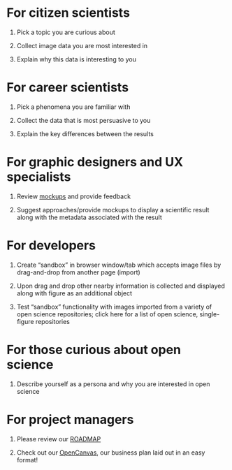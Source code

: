 # For citizen scientists

1. Pick a topic you are curious about

2. Collect image data you are most interested in

3. Explain why this data is interesting to you

# For career scientists

1. Pick a phenomena you are familiar with

2. Collect the data that is most persuasive to you

3. Explain the key differences between the results

# For graphic designers and UX specialists

1. Review [mockups](img/figure_canvas_thumb_clean.png) and provide feedback

2. Suggest approaches/provide mockups to display a scientific result along with the metadata associated with the result

# For developers

1. Create “sandbox” in browser window/tab which accepts image files by drag-and-drop from another page (import)

2. Upon drag and drop other nearby information is collected and displayed along with figure as an additional object

3. Test “sandbox” functionality with images imported from a variety of open science repositories; click here for a list of open science, single-figure repositories

# For those curious about open science

1. Describe yourself as a persona and why you are interested in open science

# For project managers

1. Please review our [ROADMAP](ROADMAP.md)

2. Check out our [OpenCanvas](img/fig_can_OC.png), our business plan laid out in an easy format!

